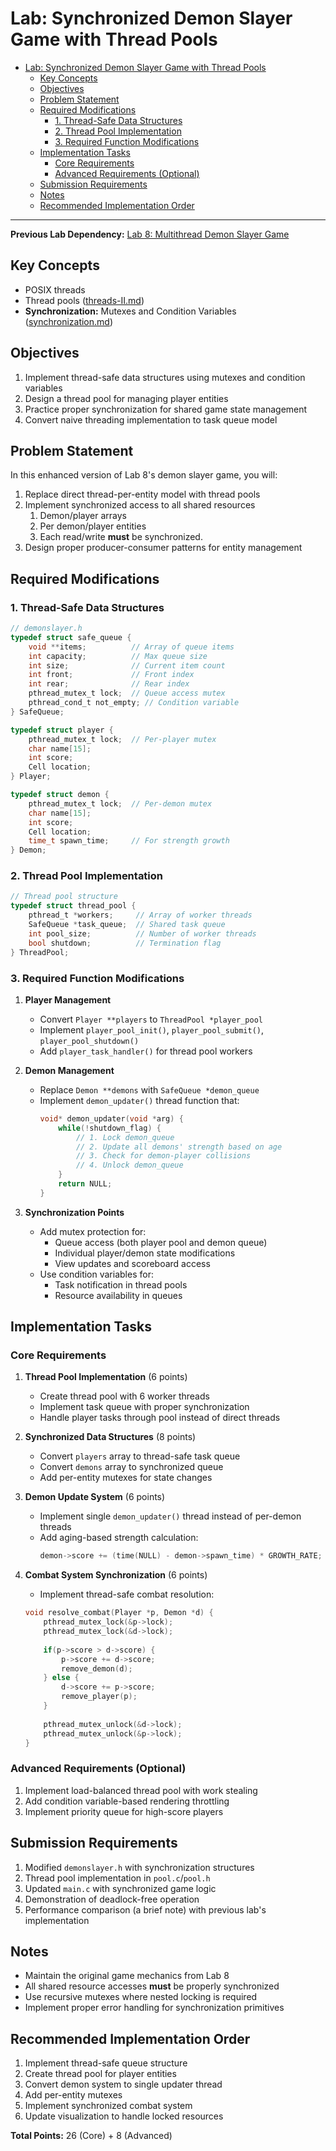 # Lab: Synchronized Demon Slayer Game with Thread Pools 
- [Lab: Synchronized Demon Slayer Game with Thread Pools](#lab-synchronized-demon-slayer-game-with-thread-pools)
  - [Key Concepts](#key-concepts)
  - [Objectives](#objectives)
  - [Problem Statement](#problem-statement)
  - [Required Modifications](#required-modifications)
    - [1. Thread-Safe Data Structures](#1-thread-safe-data-structures)
    - [2. Thread Pool Implementation](#2-thread-pool-implementation)
    - [3. Required Function Modifications](#3-required-function-modifications)
  - [Implementation Tasks](#implementation-tasks)
    - [Core Requirements](#core-requirements)
    - [Advanced Requirements (Optional)](#advanced-requirements-optional)
  - [Submission Requirements](#submission-requirements)
  - [Notes](#notes)
  - [Recommended Implementation Order](#recommended-implementation-order)

---

**Previous Lab Dependency:** [Lab 8: Multithread Demon Slayer Game](./8lab-multithread-demonslayer-game.md)  

## Key Concepts  
- POSIX threads  
- Thread pools ([threads-II.md](./lectures/6threads-II.md))  
- **Synchronization:** Mutexes and Condition Variables ([synchronization.md](./lectures/6synchronization.md))  

## Objectives  
1. Implement thread-safe data structures using mutexes and condition variables  
2. Design a thread pool for managing player entities  
3. Practice proper synchronization for shared game state management  
4. Convert naive threading implementation to task queue model  

## Problem Statement  
In this enhanced version of Lab 8's demon slayer game, you will:  
1. Replace direct thread-per-entity model with thread pools  
2. Implement synchronized access to all shared resources  
   1. Demon/player arrays
   2. Per demon/player entities
   3. Each read/write **must** be synchronized.
3. Design proper producer-consumer patterns for entity management  

## Required Modifications  
### 1. Thread-Safe Data Structures  
```c
// demonslayer.h
typedef struct safe_queue {
    void **items;          // Array of queue items
    int capacity;          // Max queue size
    int size;              // Current item count
    int front;             // Front index
    int rear;              // Rear index
    pthread_mutex_t lock;  // Queue access mutex
    pthread_cond_t not_empty; // Condition variable
} SafeQueue;

typedef struct player {
    pthread_mutex_t lock;  // Per-player mutex
    char name[15];
    int score;
    Cell location;
} Player;

typedef struct demon {
    pthread_mutex_t lock;  // Per-demon mutex
    char name[15];
    int score;
    Cell location;
    time_t spawn_time;     // For strength growth
} Demon;
```

### 2. Thread Pool Implementation  
```c
// Thread pool structure
typedef struct thread_pool {
    pthread_t *workers;     // Array of worker threads
    SafeQueue *task_queue;  // Shared task queue
    int pool_size;          // Number of worker threads
    bool shutdown;          // Termination flag
} ThreadPool;
```

### 3. Required Function Modifications  
1. **Player Management**  
   - Convert `Player **players` to `ThreadPool *player_pool`  
   - Implement `player_pool_init()`, `player_pool_submit()`, `player_pool_shutdown()`  
   - Add `player_task_handler()` for thread pool workers  

2. **Demon Management**  
   - Replace `Demon **demons` with `SafeQueue *demon_queue`  
   - Implement `demon_updater()` thread function that:  
     ```c
     void* demon_updater(void *arg) {
         while(!shutdown_flag) {
             // 1. Lock demon_queue
             // 2. Update all demons' strength based on age
             // 3. Check for demon-player collisions
             // 4. Unlock demon_queue
         }
         return NULL;
     }
     ```

3. **Synchronization Points**  
   - Add mutex protection for:  
     - Queue access (both player pool and demon queue)  
     - Individual player/demon state modifications  
     - View updates and scoreboard access  
   - Use condition variables for:  
     - Task notification in thread pools  
     - Resource availability in queues  

## Implementation Tasks  
### Core Requirements  
1. **Thread Pool Implementation** (6 points)  
   - Create thread pool with 6 worker threads  
   - Implement task queue with proper synchronization  
   - Handle player tasks through pool instead of direct threads  

2. **Synchronized Data Structures** (8 points)  
   - Convert `players` array to thread-safe task queue  
   - Convert `demons` array to synchronized queue  
   - Add per-entity mutexes for state changes  

3. **Demon Update System** (6 points)  
   - Implement single `demon_updater()` thread instead of per-demon threads  
   - Add aging-based strength calculation:  
     ```c
     demon->score += (time(NULL) - demon->spawn_time) * GROWTH_RATE;
     ```

4. **Combat System Synchronization** (6 points)  
   - Implement thread-safe combat resolution:  
   ```c
   void resolve_combat(Player *p, Demon *d) {
       pthread_mutex_lock(&p->lock);
       pthread_mutex_lock(&d->lock);
       
       if(p->score > d->score) {
           p->score += d->score;
           remove_demon(d);
       } else {
           d->score += p->score;
           remove_player(p);
       }
       
       pthread_mutex_unlock(&d->lock);
       pthread_mutex_unlock(&p->lock);
   }
   ```

### Advanced Requirements (Optional)  
1. Implement load-balanced thread pool with work stealing  
2. Add condition variable-based rendering throttling  
3. Implement priority queue for high-score players  

## Submission Requirements  
1. Modified `demonslayer.h` with synchronization structures  
2. Thread pool implementation in `pool.c`/`pool.h`  
3. Updated `main.c` with synchronized game logic  
4. Demonstration of deadlock-free operation  
5. Performance comparison (a brief note) with previous lab's implementation  

## Notes  
- Maintain the original game mechanics from Lab 8  
- All shared resource accesses **must** be properly synchronized  
- Use recursive mutexes where nested locking is required  
- Implement proper error handling for synchronization primitives  

## Recommended Implementation Order  
1. Implement thread-safe queue structure  
2. Create thread pool for player entities  
3. Convert demon system to single updater thread  
4. Add per-entity mutexes  
5. Implement synchronized combat system  
6. Update visualization to handle locked resources  
 
**Total Points:** 26 (Core) + 8 (Advanced)  

